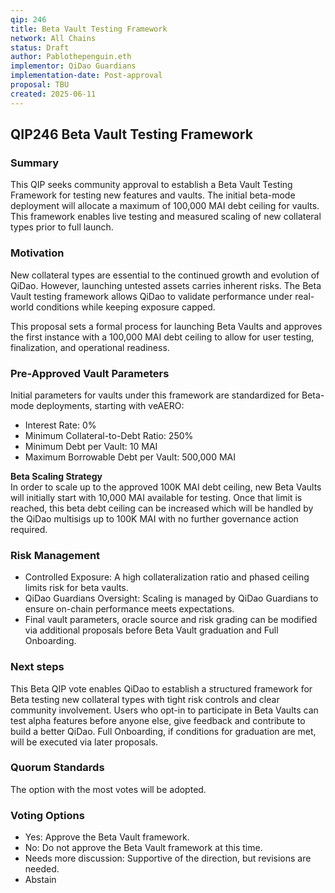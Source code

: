 ```yaml
---
qip: 246
title: Beta Vault Testing Framework
network: All Chains
status: Draft
author: Pablothepenguin.eth
implementor: QiDao Guardians
implementation-date: Post-approval
proposal: TBU
created: 2025-06-11
---
```


## **QIP246 Beta Vault Testing Framework**

### **Summary**

This QIP seeks community approval to establish a Beta Vault Testing Framework for testing new features and vaults. The initial beta-mode deployment will allocate a maximum of 100,000 MAI debt ceiling for vaults. This framework enables live testing and measured scaling of new collateral types prior to full launch.

### **Motivation**

New collateral types are essential to the continued growth and evolution of QiDao. However, launching untested assets carries inherent risks. The Beta Vault testing framework allows QiDao to validate performance under real-world conditions while keeping exposure capped.

This proposal sets a formal process for launching Beta Vaults and approves the first instance with a 100,000 MAI debt ceiling to allow for user testing, finalization, and operational readiness.

### **Pre-Approved Vault Parameters**

Initial parameters for vaults under this framework are standardized for Beta-mode deployments, starting with veAERO:

* Interest Rate: 0%  
* Minimum Collateral-to-Debt Ratio: 250%  
* Minimum Debt per Vault: 10 MAI  
* Maximum Borrowable Debt per Vault: 500,000 MAI

**Beta Scaling Strategy**  
In order to scale up to the approved 100K MAI debt ceiling, new Beta Vaults will initially start with 10,000 MAI available for testing. Once that limit is reached, this beta debt ceiling can be increased which will be handled by the QiDao multisigs up to 100K MAI with no further governance action required.

### **Risk Management**

* Controlled Exposure: A high collateralization ratio and phased ceiling limits risk for beta vaults.  
* QiDao Guardians Oversight: Scaling is managed by QiDao Guardians to ensure on-chain performance meets expectations.  
* Final vault parameters, oracle source and risk grading can be modified via additional proposals before Beta Vault graduation and Full Onboarding.

### **Next steps**

This Beta QIP vote enables QiDao to establish a structured framework for Beta testing new collateral types with tight risk controls and clear community involvement. Users who opt-in to participate in Beta Vaults can test alpha features before anyone else, give feedback and contribute to build a better QiDao. Full Onboarding, if conditions for graduation are met, will be executed via later proposals.

### **Quorum Standards**

The option with the most votes will be adopted.

### **Voting Options**

* Yes: Approve the Beta Vault framework.  
* No: Do not approve the Beta Vault framework at this time.  
* Needs more discussion: Supportive of the direction, but revisions are needed.  
* Abstain
